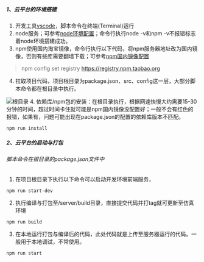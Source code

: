 ##### 1、云平台的环境搭建
1. 开发工具[vscode](https://code.visualstudio.com/)，脚本命令在终端(Terminal)运行
2. node服务；可参考[node环境配置](https://www.jianshu.com/p/13f45e24b1de)；命令行执行node -v和npm -v不报错标志着node环境搭建成功。
3. npm使用国内淘宝镜像，命令行执行以下代码，将npm服务器地址改为国内镜像，否则有些库需要翻墙下载；可参考[npm国内镜像配置](https://www.cnblogs.com/luyuandatabase/p/12145707.html)
  > npm config set registry https://registry.npm.taobao.org
4. 拉取项目代码，项目根目录为package.json、src、config这一层，大部分脚本命令都在根目录中执行。

![根目录](https://taiyuan-file.oss-cn-shanghai.aliyuncs.com/upload/parklogo/1584673346063.png)
4. 依赖库/npm包的安装：在根目录执行，根据网速快慢大约需要15-30分钟的时间，超过时间卡住就可能是npm国内镜像没配置好；一般不会有红色的报错，如果有，问题可能出现在package.json的配置的依赖库版本不匹配。
```
npm run install
```
##### 2、云平台的启动与打包
###### 脚本命令在根目录的package.json文件中
  1. 在项目根目录下执行以下命令可以启动开发环境前端服务，
```
npm run start-dev
```
  2. 执行编译与打包至/server/build目录，直接提交代码并打tag就可更新至仿真环境
```
npm run build
```
  3. 在本地运行打包与编译后的代码，此处代码就是上传至服务器运行的代码。一般用于本地调试，不常使用。
```
npm run start
```

